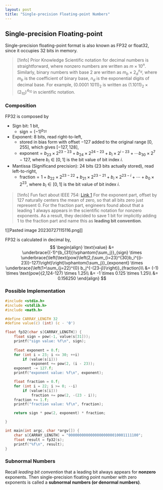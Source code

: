 ```yaml
---
layout: post
title: "Single-precision Floating-point Numbers"
---
```


## Single-precision Floating-point

Single-precision floating-point format is also known as FP32 or float32, since it occupies 32 bits in memory.

> [!info] Prior Knowledge
> Scientific notation for decimal numbers is straightforward, where nonzero numbers are written as $m \times 10^n$.
> Similarly, binary numbers with base $2$ are written as $m_b \times 2_d^{n_d}$, where $m_b$ is the coefficient of binary base, $n_d$ is the exponential digits of decimal base. For example, $(0.0001\ 1011)_2$ is written as $(1.1011)_2 \times (2_{10})^{4_{10}}$ in scientific notation.

### Composition

FP32 is composed by
- Sign bit: 1 bit,
    - $\text{sign} = (-1)^{b_{31}}$
- Exponent: 8 bits, read right-to-left,
    - stored in bias form with offset $-127$ added to the original range $[0, 255]$, which gives $[-127,128]$,
    - $\text{exponent} = b_{23} \times 2^{23-23} + b_{24} \times 2^{24-23} + b_{i} \times 2^{i-23} + \cdots b_{30} \times 2^{7} - 127$, where $b_i \in [0,1]$ is the bit value of bit index $i$.
- Mantissa (Significand precision): 24 bits (23 bits actually stored), read left-to-right,
    - $\text{fraction} = 1 + b_{22} \times 2^{23-22} + b_{21} \times 2^{23-21} + b_i \times 2^{23-i} + \cdots + b_0 \times 2^{23}$, where $b_i \in [0, 1]$ is the bit value of bit index $i$.

> [!info]
> Fun fact about IEEE 754: [Link 1](https://qr.ae/pyZonh)
> For the exponent part, offset by 127 naturally centers the mean of zero, so that all bits zero just represent 0.
> For the fraction part, engineers found about that a leading 1 always appears in the scientific notation for nonzero exponents. As a result, they decided to save 1 bit for implicitly adding 1 to the fraction part and name this as **leading bit convention**.

![[Pasted image 20230727115116.png]]

FP32 is calculated in decimal by,
$$
\begin{align}
\text{value} &= \underbrace{(-1)^{b_{31}}\vphantom{\sum_j}}_{sign} \times \underbrace{\left(\text{pow}\left(2,(\sum_{i=23}^{30}b_i^{(i-23)}-127)\right)\right)\vphantom{\sum_j}}_{exponent} \times \underbrace{\left(1+\sum_{j=22}^{0} b_j^{-(23-j)}\right)}_{fraction}\\
    &= (-1) \times \text{pow}(2,124-127) \times 1.25\\
    &= -1 \times 0.125 \times 1.25\\
    &= 0.156250
\end{align}
$$

### Possible Implementation

```c
#include <stdio.h>
#include <stdlib.h>
#include <math.h>

#define CARRAY_LENGTH 32
#define value(c) (int) (c - '0')

float fp32(char s[CARRAY_LENGTH]) {
    float sign = pow(-1, value(s[31]));
    printf("sign value: %f\n", sign);
    
    float exponent = 0.f;
    for (int i = 23; i <= 30; ++i)
        if (value(s[i]))
            exponent += pow(2, (i - 23));
    exponent -= 127.f;
    printf("exponent value: %f\n", exponent);

    float fraction = 0.f;
    for (int i = 22; i >= 0; --i)
        if (value(s[i]))
            fraction += pow(2, -(23 - i));
    fraction += 1.f;
    printf("fraction value: %f\n", fraction);

    return sign * pow(2, exponent) * fraction;

}

int main(int argc, char *argv[]) {
    char s[CARRAY_LENGTH] = "00000000000000000000010001111100";
    float result = fp32(s);
    printf("%f\n", result);
}
```

### Subnormal Numbers

Recall *leading bit convention* that a leading bit always appears for **nonzero** exponents. Then single-precision floating point number with zero exponents is called a **subnormal numbers (or denormal numbers)**.
